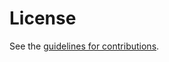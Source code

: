 # License

See the
[guidelines for contributions](https://github.com/brandonweeks/draft-bweeks-acme-device-attest/blob/main/CONTRIBUTING.md).
